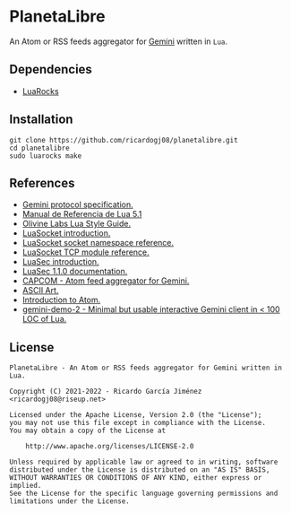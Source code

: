 # PlanetaLibre

An Atom or RSS feeds aggregator for [Gemini](https://gemini.circumlunar.space/) written in `Lua`.

## Dependencies

* [LuaRocks](https://luarocks.org/)

## Installation

    git clone https://github.com/ricardogj08/planetalibre.git
    cd planetalibre
    sudo luarocks make

## References

* [Gemini protocol specification.](https://gemini.circumlunar.space/docs/specification.gmi)
* [Manual de Referencia de Lua 5.1](https://www.lua.org/manual/5.1/es/manual.html)
* [Olivine Labs Lua Style Guide.](https://github.com/Olivine-Labs/lua-style-guide)
* [LuaSocket introduction.](https://lunarmodules.github.io/luasocket/introduction.html)
* [LuaSocket socket namespace reference.](https://lunarmodules.github.io/luasocket/socket.html)
* [LuaSocket TCP module reference.](https://w3.impa.br/~diego/software/luasocket/tcp.html)
* [LuaSec introduction.](https://github.com/brunoos/luasec/wiki)
* [LuaSec 1.1.0 documentation.](https://github.com/brunoos/luasec/wiki/LuaSec-1.1.0)
* [CAPCOM - Atom feed aggregator for Gemini.](https://tildegit.org/solderpunk/CAPCOM/)
* [ASCII Art.](http://www.ascii-art.de/)
* [Introduction to Atom.](https://validator.w3.org/feed/docs/atom.html)
* [gemini-demo-2 - Minimal but usable interactive Gemini client in < 100 LOC of Lua.](https://tildegit.org/solderpunk/gemini-demo-2)

## License

    PlanetaLibre - An Atom or RSS feeds aggregator for Gemini written in Lua.

    Copyright (C) 2021-2022 - Ricardo García Jiménez <ricardogj08@riseup.net>

    Licensed under the Apache License, Version 2.0 (the "License");
    you may not use this file except in compliance with the License.
    You may obtain a copy of the License at

        http://www.apache.org/licenses/LICENSE-2.0

    Unless required by applicable law or agreed to in writing, software
    distributed under the License is distributed on an "AS IS" BASIS,
    WITHOUT WARRANTIES OR CONDITIONS OF ANY KIND, either express or implied.
    See the License for the specific language governing permissions and
    limitations under the License.
